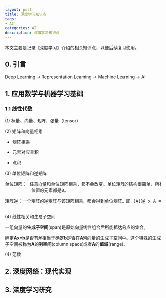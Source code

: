 ```yaml
---
layout: post
title: 深度学习知识点
tags:
- AI
categories: AI
description: 深度学习知识点
---
```



本文主要是记录《深度学习》介绍的相关知识点，以便后续复习使用。

<!-- more -->

## 0. 引言

Deep Learning -> Representation Learning -> Machine Learning -> AI

## 1. 应用数学与机器学习基础

### 1.1 线性代数

(1) 标量、向量、矩阵、张量（tensor）

(2) 矩阵和向量相乘 

* 矩阵相乘

* 元素对应乘积

* 点积

(3) 单位矩阵和逆矩阵

<pre>
单位矩阵： 任意向量和单位矩阵相乘，都不会改变。单位矩阵的结构很简单，所有沿主对角线的元素都是1，而其他所有
          位置的元素都是0。

矩阵逆：一个矩阵的逆矩阵与该矩阵相乘，都会得到单位矩阵。即 (A)逆 x A = I
      
</pre>

(4) 线性相关和生成子空间

一组向量的**生成子空间**(span)是原始向量线性组合后所能抵达的点的集合。

确定**Ax=b**是否有解相当于确定**b**是否在**A**列向量的生成子空间中。这个特殊的生成子空间被称为**A**的**列空间**(column space)或者**A**的**值域**(range)。


(4) 范数


## 2. 深度网络：现代实现

## 3. 深度学习研究



<br />
<br />
<br />


